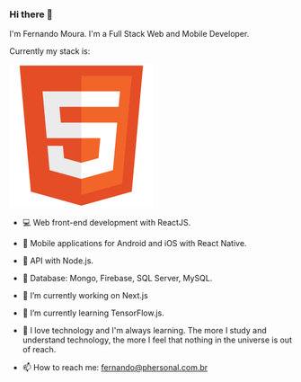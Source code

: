 ### Hi there 👋

I'm Fernando Moura. I'm a Full Stack Web and Mobile Developer.

Currently my stack is:

![HTML5](https://raw.githubusercontent.com/devicons/devicon/9f4f5cdb393299a81125eb5127929ea7bfe42889/icons/html5/html5-original.svg)

- 💻 Web front-end development with ReactJS.
- 📱  Mobile applications for Android and iOS with React Native.
- 📡 API with Node.js.
- 💾 Database: Mongo, Firebase, SQL Server, MySQL.

- 🔭 I’m currently working on Next.js
- 🌱 I’m currently learning TensorFlow.js.

- 💜 I love technology and I'm always learning.
The more I study and understand technology, the more I feel that nothing in the universe is out of reach.

- 📫 How to reach me: fernando@phersonal.com.br
